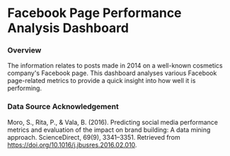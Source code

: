# Facebook Page Performance Analysis Dashboard

### Overview
The information relates to posts made in 2014 on a well-known cosmetics company's Facebook page. This dashboard analyses various Facebook page-related metrics to provide a quick insight into how well it is performing.

### Data Source Acknowledgement
Moro, S., Rita, P., & Vala, B. (2016). Predicting social media performance metrics and evaluation of the impact on brand building: A data mining approach. ScienceDirect, 69(9), 3341–3351. Retrieved from https://doi.org/10.1016/j.jbusres.2016.02.010.
